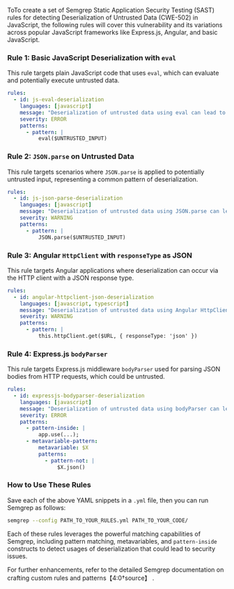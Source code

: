 ToTo create a set of Semgrep Static Application Security Testing (SAST) rules for detecting Deserialization of Untrusted Data (CWE-502) in JavaScript, the following rules will cover this vulnerability and its variations across popular JavaScript frameworks like Express.js, Angular, and basic JavaScript.

### Rule 1: Basic JavaScript Deserialization with `eval`
This rule targets plain JavaScript code that uses `eval`, which can evaluate and potentially execute untrusted data.

```yaml
rules:
  - id: js-eval-deserialization
    languages: [javascript]
    message: "Deserialization of untrusted data using eval can lead to Remote Code Execution."
    severity: ERROR
    patterns:
      - pattern: |
          eval($UNTRUSTED_INPUT)
```

### Rule 2: `JSON.parse` on Untrusted Data
This rule targets scenarios where `JSON.parse` is applied to potentially untrusted input, representing a common pattern of deserialization.

```yaml
rules:
  - id: js-json-parse-deserialization
    languages: [javascript]
    message: "Deserialization of untrusted data using JSON.parse can lead to security vulnerabilities."
    severity: WARNING
    patterns:
      - pattern: |
          JSON.parse($UNTRUSTED_INPUT)
```

### Rule 3: Angular `HttpClient` with `responseType` as JSON
This rule targets Angular applications where deserialization can occur via the HTTP client with a JSON response type.

```yaml
rules:
  - id: angular-httpclient-json-deserialization
    languages: [javascript, typescript]
    message: "Deserialization of untrusted data using Angular HttpClient with responseType as 'json' can be risky."
    severity: WARNING
    patterns:
      - pattern: |
          this.httpClient.get($URL, { responseType: 'json' })
```

### Rule 4: Express.js `bodyParser`
This rule targets Express.js middleware `bodyParser` used for parsing JSON bodies from HTTP requests, which could be untrusted.

```yaml
rules:
  - id: expressjs-bodyparser-deserialization
    languages: [javascript]
    message: "Deserialization of untrusted data using bodyParser can lead to security vulnerabilities."
    severity: ERROR
    patterns:
      - pattern-inside: |
          app.use(...);
      - metavariable-pattern:
          metavariable: $X
          patterns:
            - pattern-not: |
                $X.json()
```

### How to Use These Rules
Save each of the above YAML snippets in a `.yml` file, then you can run Semgrep as follows:

```bash
semgrep --config PATH_TO_YOUR_RULES.yml PATH_TO_YOUR_CODE/
```

Each of these rules leverages the powerful matching capabilities of Semgrep, including pattern matching, metavariables, and `pattern-inside` constructs to detect usages of deserialization that could lead to security issues.

For further enhancements, refer to the detailed Semgrep documentation on crafting custom rules and patterns【4:0†source】 .